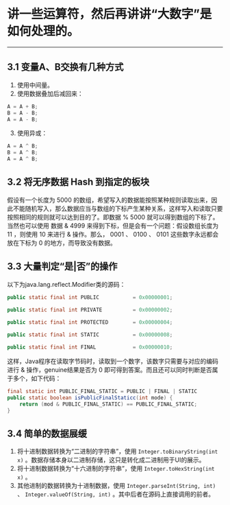 # 讲一些运算符，然后再讲讲“大数字”是如何处理的。

---

## 3.1 变量A、B交换有几种方式
1. 使用中间量。
2. 使用数据叠加后减回来：
```java
A = A + B;
B = A - B;
A = A - B;
```
3. 使用异或：
```java
A = A ^ B;
B = A ^ B;
A = A ^ B;
```

## 3.2 将无序数据 Hash 到指定的板块
假设有一个长度为 5000 的数组，希望写入的数据能按照某种规则读取出来，因此不能随机写入，那么数据应当与数组的下标产生某种关系，这样写入和读取只要按照相同的规则就可以达到目的了。即数据 % 5000 就可以得到数组的下标了。当然也可以使用 数据 & 4999 来得到下标，但是会有一个问题：假设数组长度为 11 ，则使用 10 来进行 & 操作。那么， 0001 、 0100 、 0101 这些数字永远都会放在下标为 0 的地方，而导致没有数据。

## 3.3 大量判定“是|否”的操作
以下为java.lang.reflect.Modifier类的源码：
```java
public static final int PUBLIC           = 0x00000001;
 
public static final int PRIVATE          = 0x00000002;

public static final int PROTECTED        = 0x00000004;

public static final int STATIC           = 0x00000008;

public static final int FINAL            = 0x00000010;
```
这样，Java程序在读取字节码时，读取到一个数字，该数字只需要与对应的编码进行 & 操作，genuine结果是否为 0 即可得到答案。而且还可以同时判断是否属于多个，如下代码：
```java
final static int PUBLIC_FINAL_STATIC = PUBLIC | FINAL | STATIC 
public static boolean isPublicFinalStaticc(int mode) {
    return (mod & PUBLIC_FINAL_STATIC) == PUBLIC_FINAL_STATIC;
}
```
## 3.4 简单的数据展缓
1. 将十进制数据转换为“二进制的字符串”，使用 `Integer.toBinaryString(int x)` 。数据存储本身以二进制存储，这只是转化成二进制用于UI的展示。
2. 将十进制数据转换为“十六进制的字符串”，使用 `Integer.toHexString(int x)` 。
3. 其他进制的数据转换为十进制数据，使用 `Integer.parseInt(String, int)` 、 `Integer.valueOf(String, int)` 。其中后者在源码上直接调用的前者。